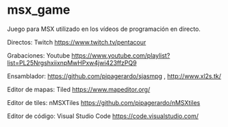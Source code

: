 # msx_game
Juego para MSX utilizado en los vídeos de programación en directo.

Directos: Twitch https://www.twitch.tv/pentacour

Grabaciones: Youtube https://www.youtube.com/playlist?list=PL25NrgshxiixnpMwHPxw4jwi423ffzPQ9


Ensamblador: https://github.com/pipagerardo/sjasmpg , http://www.xl2s.tk/

Editor de mapas: Tiled https://www.mapeditor.org/

Editor de tiles: nMSXTiles https://github.com/pipagerardo/nMSXtiles

Editor de código: Visual Studio Code https://code.visualstudio.com/
